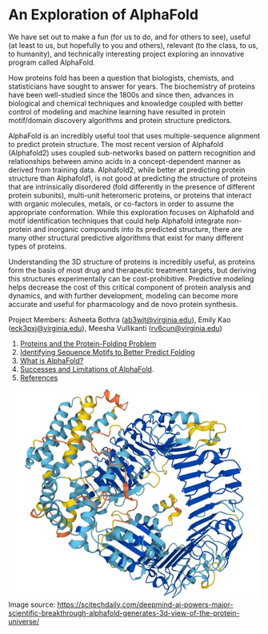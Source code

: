 # An Exploration of AlphaFold
We have set out to make a fun (for us to do, and for others to see), useful (at least to us, but hopefully to you and others), relevant (to the class, to us, to humanity), and technically interesting project exploring an innovative program called AlphaFold. 

How proteins fold has been a question that biologists, chemists, and statisticians have sought to answer for years. The biochemistry of proteins have been well-studied since the 1800s and since then, advances in biological and chemical techniques and knowledge coupled with better control of modeling and machine learning have resulted in protein motif/domain discovery algorithms and protein structure predictors. 

AlphaFold is an incredibly useful tool that uses multiple-sequence alignment to predict protein structure. The most recent version of Alphafold (Alphafold2) uses coupled sub-networks based on pattern recognition and relationships between amino acids in a concept-dependent manner as derived from training data. Alphafold2, while better at predicting protein structure than Alphafold1, is not good at predicting the structure of proteins that are intrinsically disordered (fold differently in the presence of different protein subunits), multi-unit heteromeric proteins, or proteins that interact with organic molecules, metals, or co-factors in order to assume the appropriate conformation. While this exploration focuses on Alphafold and motif identification techniques that could help Alphafold integrate non-protein and inorganic compounds into its predicted structure, there are many other structural predictive algorithms that exist for many different types of proteins. 

Understanding the 3D structure of proteins is incredibly useful, as proteins form the basis of most drug and therapeutic treatment targets, but deriving this structures experimentally can be cost-prohibitive. Predictive modeling helps decrease the cost of this critical component of protein analysis and dynamics, and with further development, modeling can become more accurate and useful for pharmacology and de novo protein synthesis. 
  
Project Members: Asheeta Bothra (<ab3wjt@virginia.edu>), Emily Kao (<eck3pxj@virginia.edu>), Meesha Vullikanti (<rv6cun@virginia.edu>) <br>  
1. [Proteins and the Protein-Folding Problem](https://eckao.github.io/compbio-alphafold-project/proteinstructures)
2. [Identifying Sequence Motifs to Better Predict Folding](https://eckao.github.io/compbio-alphafold-project/bindingmotifs)
3. [What is AlphaFold?](https://eckao.github.io/compbio-alphafold-project/alphafold)
4. [Successes and Limitations of AlphaFold](https://eckao.github.io/compbio-alphafold-project/shortcomings).  
5. [References](https://eckao.github.io/compbio-alphafold-project/references)  

![AlphaFold Image](./docs/assets/alphafold_image.jpeg "AlphaFold Image")  
Image source: <https://scitechdaily.com/deepmind-ai-powers-major-scientific-breakthrough-alphafold-generates-3d-view-of-the-protein-universe/>
